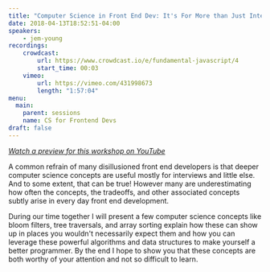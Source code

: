 ```yaml
---
title: "Computer Science in Front End Dev: It's For More than Just Interviews"
date: 2018-04-13T18:52:51-04:00
speakers:
    - jem-young
recordings:
    crowdcast:
        url: https://www.crowdcast.io/e/fundamental-javascript/4
        start_time: 00:03
    vimeo:
        url: https://vimeo.com/431998673
        length: "1:57:04"
menu:
  main:
    parent: sessions
    name: CS for Frontend Devs
draft: false
---
```


[_Watch a preview for this workshop on YouTube_](https://www.youtube.com/watch?v=nKavC-CAqjs)

A common refrain of many disillusioned front end developers is that deeper computer science concepts are useful mostly for interviews and little else. And to some extent, that can be true! However many are underestimating how often the concepts, the tradeoffs, and other associated concepts subtly arise in every day front end development.

During our time together I will present a few computer science concepts like bloom filters, tree traversals, and array sorting explain how these can show up in places you wouldn't necessarily expect them and how you can leverage these powerful algorithms and data structures to make yourself a better programmer. By the end I hope to show you that these concepts are both worthy of your attention and not so difficult to learn.